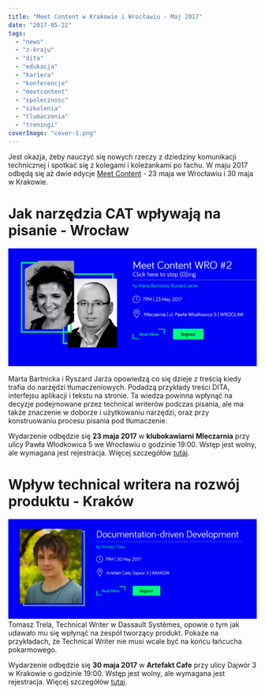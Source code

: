 ```yaml
---
title: "Meet Content w Krakowie i Wrocławiu - Maj 2017"
date: "2017-05-22"
tags:
  - "news"
  - "z-kraju"
  - "dita"
  - "edukacja"
  - "kariera"
  - "konferencje"
  - "meetcontent"
  - "spolecznosc"
  - "szkolenia"
  - "tlumaczenia"
  - "treningi"
coverImage: "cover-1.png"
---
```


Jest okazja, żeby nauczyć się nowych rzeczy z dziedziny komunikacji
technicznej i spotkać się z kolegami i koleżankami po fachu. W maju 2017 odbędą
się aż dwie edycje [Meet Content](http://meetcontent.org/) - 23 maja we
Wrocławiu i 30 maja w Krakowie.

# Jak narzędzia CAT wpływają na pisanie - Wrocław

[![meet content wrocław, click here to stop zero ing, by Marta Bartnicka and Ryszard Jarża, 7pm, 23 may 2017, Mleczarnia, ulica Pawła Włodkowica 5, wrocław](images/wro-1024x486.png)](http://techwriter.pl/wp-content/uploads/2017/05/wro.png)

Marta Bartnicka i Ryszard Jarża opowiedzą co się dzieje z treścią kiedy trafia
do narzędzi tłumaczeniowych. Podadzą przykłady treści DITA, interfejsu aplikacji
i tekstu na stronie. Ta wiedza powinna wpłynąć na decyzje podejmowane przez
technical writerów podczas pisania, ale ma także znaczenie w doborze i
użytkowaniu narzędzi, oraz przy konstruowaniu procesu pisania pod tłumaczenie.

Wydarzenie odbędzie się **23 maja 2017** w **klubokawiarni** **Mleczarnia** przy
ulicy Pawła Włodkowica 5 we Wrocławiu o godzinie 19:00. Wstęp jest wolny, ale
wymagana jest rejestracja. Więcej szczegółów
[tutaj](http://meetcontent.org/wroclaw2-content/).

# Wpływ technical writera na rozwój produktu - Kraków

[![documentation-driven development by Tomasz Trela, 7pm, 30 May, Krakow, Artefakt Cafe, Dajwór 3, kraków](images/krk-1024x410.png)](http://techwriter.pl/wp-content/uploads/2017/05/krk.png)Tomasz
Trela, Technical Writer w Dassault Systèmes, opowie o tym jak udawało mu się
wpłynąć na zespół tworzący produkt. Pokaże na przykładach, że Technical Writer
nie musi wcale być na końcu łańcucha pokarmowego.

Wydarzenie odbędzie się **30 maja 2017** w **Artefakt Cafe** przy ulicy Dajwór 3
w Krakowie o godzinie 19:00. Wstęp jest wolny, ale wymagana jest rejestracja.
Więcej szczegółów [tutaj](http://meetcontent.org/tomasz-trela/).
